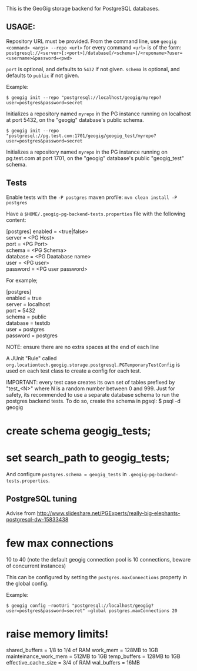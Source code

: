 This is the GeoGig storage backend for PostgreSQL databases.



USAGE:
------
Repository URL must be provided. From the command line, use ``geogig <command> <args> --repo <url>`` for every command
``<url>`` is of the form: ``postgresql://<server>[:<port>]/database[/<schema>]/<reponame>?user=<username>&password=<pwd>``

``port`` is optional, and defaults to ``5432`` if not given.
``schema`` is optional, and defaults to ``public`` if not given.

Example:

``$ geogig init --repo "postgresql://localhost/geogig/myrepo?user=postgres&password=secret``

Initializes a repository named ``myrepo`` in the PG instance running on localhost at port 5432, on the "geogig" database's public schema.


``$ geogig init --repo "postgresql://pg.test.com:1701/geogig/geogig_test/myrepo?user=postgres&password=secret``

Initializes a repository named ``myrepo`` in the PG instance running on pg.test.com at port 1701, on the "geogig" database's public "geogig_test" schema.


Tests
-----

Enable tests with the ``-P postgres`` maven profile: ``mvn clean install -P postgres``

Have a ``$HOME/.geogig-pg-backend-tests.properties`` file with the following content:

[postgres]
enabled = \<true|false>  
server = \<PG Host>  
port = \<PG Port>  
schema = \<PG Schema>  
database = \<PG Daatabase name>  
user = \<PG user>  
password = \<PG user password>  

For example;

[postgres]  
enabled = true  
server = localhost  
port = 5432  
schema = public  
database = testdb  
user = postgres  
password = postgres  
  
NOTE: ensure there are no extra spaces at the end of each line


A JUnit "Rule" called ``org.locationtech.geogig.storage.postgresql.PGTemporaryTestConfig`` is used
on each test class to create a config for each test.


IMPORTANT: every test case creates its own set of tables prefixed by "test_\<N>" where N is a random number between 0 and 999. Just for safety, its recommended to use a separate database schema to run the postgres backend tests. To do so, create the schema in pgsql:
$ psql -d geogig
# create schema geogig_tests;
# set search_path to geogig_tests;

And configure ``postgres.schema = geogig_tests`` in ``.geogig-pg-backend-tests.properties``.


PostgreSQL tuning
-----------------
Advise from http://www.slideshare.net/PGExperts/really-big-elephants-postgresql-dw-15833438

few max connections
===================

10 to 40 (note the default geogig connection pool is 10 connections, beware of concurrent instances)

This can be configured by setting the ``postgres.maxConnections`` property in the global config.

Example:

``$ geogig config —rootUri "postgresql://localhost/geogig?user=postgres&password=secret" —global postgres.maxConnections 20``



raise memory limits!
====================

shared_buffers = 1/8 to 1/4 of RAM
work_mem = 128MB to 1GB
mainteinance_work_mem = 512MB to 1GB
temp_buffers = 128MB to 1GB
effective_cache_size = 3/4 of RAM
wal_buffers = 16MB
